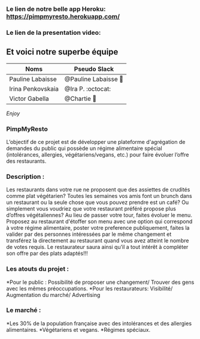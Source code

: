 
### Le lien de notre belle app Heroku: https://pimpmyresto.herokuapp.com/
### Le lien de la presentation video:  

## Et voici notre superbe équipe

Noms | Pseudo Slack
------------ | -------------
Pauline Labaisse | @Pauline Labaisse :baby_chick:
Irina Penkovskaia | @Ira P. :octocat:
Victor Gabella | @Chartie :bear:

*Enjoy*

### PimpMyResto
L’objectif de ce projet est de développer une plateforme d'agrégation de demandes du public qui possède un régime alimentaire spécial (intolérances, allergies, végétariens/vegans, etc.) pour faire évoluer l’offre des restaurants.

### Description :
Les restaurants dans votre rue ne proposent que des assiettes de crudités comme plat végétarien? Toutes les semaines vos amis font un brunch dans un restaurant ou la seule chose que vous pouvez prendre est un café? Ou simplement vous voudriez que votre restaurant préféré propose plus d’offres végétaliennes? Au lieu de passer votre tour, faites évoluer le menu. Proposez au restaurant d'étoffer son menu avec une option qui correspond à votre régime alimentaire, poster votre preference publiquement, faites la valider par des personnes intéressées par le même changement et transférez la directement au restaurant quand vous avez atteint le nombre de votes requis. Le restaurateur saura ainsi qu’il a tout intérêt à compléter son offre par des plats adaptés!!!

### Les atouts du projet :
*Pour le public : Possibilité de proposer une changement/ Trouver des gens avec les mêmes préoccupations.
*Pour les restaurateurs: Visibilité/ Augmentation du marché/ Advertising

### Le marché :
*Les 30% de la population française avec des intolérances et des allergies alimentaires.
*Végétariens et vegans.
*Régimes spéciaux.

